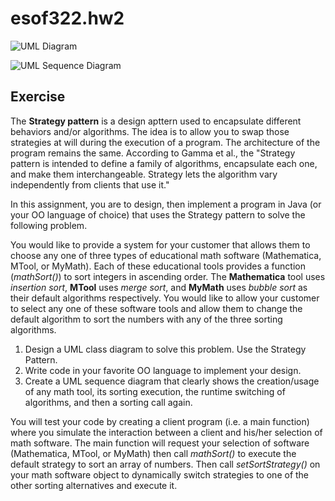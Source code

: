 # esof322.hw2
![UML Diagram](/uml_diagram.png?raw=true "UML Diagram")


![UML Sequence Diagram](/sequence_diagram.png?raw=true "Sequence Diagram")
## Exercise
The **Strategy pattern** is a design apttern used to encapsulate
different behaviors and/or algorithms. The idea is to allow you to swap
those strategies at will during the execution of a program. The
architecture of the program remains the same. According to Gamma et al.,
the "Strategy pattern is intended to define a family of algorithms,
encapsulate each one, and make them interchangeable. Strategy lets the
algorithm vary independently from clients that use it."

In this assignment, you are to design, then implement a program in Java (or your OO language of choice) that uses the Strategy pattern to solve the following problem.

You would like to provide a system for your customer that allows them to choose any one of three types of educational math software (Mathematica, MTool, or MyMath).  Each of these educational tools provides a function (*mathSort()*) to sort integers in ascending order.  The **Mathematica** tool uses *insertion sort*, **MTool** uses *merge sort*, and **MyMath** uses *bubble sort* as their default algorithms respectively.  You would like to allow your customer to select any one of these software tools and allow them to change the default algorithm to sort the numbers with any of the three sorting algorithms.

1. Design a UML class diagram to solve this problem.  Use the Strategy Pattern.
2. Write code in your favorite OO language to implement your design.
3. Create a UML sequence diagram that clearly shows the creation/usage of any math tool, its sorting execution, the runtime switching of algorithms, and then a sorting call again.

You will test your code by creating a client program (i.e. a main function) where you simulate the interaction between a client and his/her selection of math software.  The main function will request your selection of software (Mathematica, MTool, or MyMath) then call *mathSort()* to execute the default strategy to sort an array of numbers.  Then call *setSortStrategy()* on your math software object to dynamically switch strategies to one of the other sorting alternatives and execute it.
